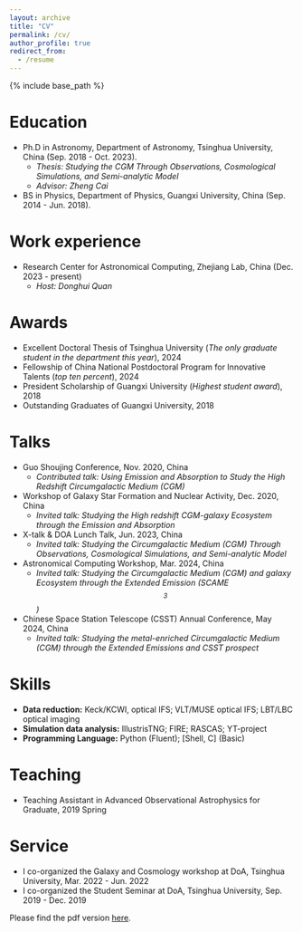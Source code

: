```yaml
---
layout: archive
title: "CV"
permalink: /cv/
author_profile: true
redirect_from:
  - /resume
---
```


{% include base_path %}

Education
======
* Ph.D in Astronomy, Department of Astronomy, Tsinghua University, China (Sep. 2018 - Oct. 2023).
  * *Thesis: Studying the CGM Through Observations, Cosmological Simulations, and Semi-analytic Model*
  * *Advisor: Zheng Cai*
* BS in Physics, Department of Physics, Guangxi University, China (Sep. 2014 - Jun. 2018).

  
Work experience
======
* Research Center for Astronomical Computing, Zhejiang Lab, China (Dec. 2023 - present)
  * *Host: Donghui Quan*
 

Awards
======
* Excellent Doctoral Thesis of Tsinghua University (*The only graduate student in the department this year*), 2024
* Fellowship of China National Postdoctoral Program for Innovative Talents (*top ten percent*), 2024
* President Scholarship of Guangxi University (*Highest student award*), 2018
* Outstanding Graduates of Guangxi University, 2018
  
Talks
======
* Guo Shoujing Conference, Nov. 2020, China
  * *Contributed talk: Using Emission and Absorption to Study the High Redshift Circumgalactic Medium (CGM)*
* Workshop of Galaxy Star Formation and Nuclear Activity, Dec. 2020, China
  * *Invited talk: Studying the High redshift CGM-galaxy Ecosystem through the Emission and Absorption*
* X-talk & DOA Lunch Talk, Jun. 2023, China
  * *Invited talk: Studying the Circumgalactic Medium (CGM) Through Observations, Cosmological Simulations, and Semi-analytic Model*
* Astronomical Computing Workshop, Mar. 2024, China
  * *Invited talk: Studying the Circumgalactic Medium (CGM) and galaxy Ecosystem through the Extended Emission (SCAME$$^{3}$$)*
* Chinese Space Station Telescope (CSST) Annual Conference, May 2024, China
  * *Invited talk: Studying the metal-enriched Circumgalactic Medium (CGM) through the Extended Emissions and CSST prospect*
 
Skills
======
* **Data reduction:** Keck/KCWI, optical IFS; VLT/MUSE optical IFS; LBT/LBC optical imaging
* **Simulation data analysis:** IllustrisTNG; FIRE; RASCAS; YT-project
* **Programming Language:** Python (Fluent); [Shell, C] (Basic)
  
Teaching
======
  * Teaching Assistant in Advanced Observational Astrophysics for Graduate, 2019 Spring
  
Service
======
* I co-organized the Galaxy and Cosmology workshop at DoA, Tsinghua University, Mar. 2022 - Jun. 2022
* I co-organized the Student Seminar at DoA, Tsinghua University, Sep. 2019 - Dec. 2019



Please find the pdf version [here](https://zsw6666.github.io/zsw666.github.io/files/Resume_astro_en.pdf).
